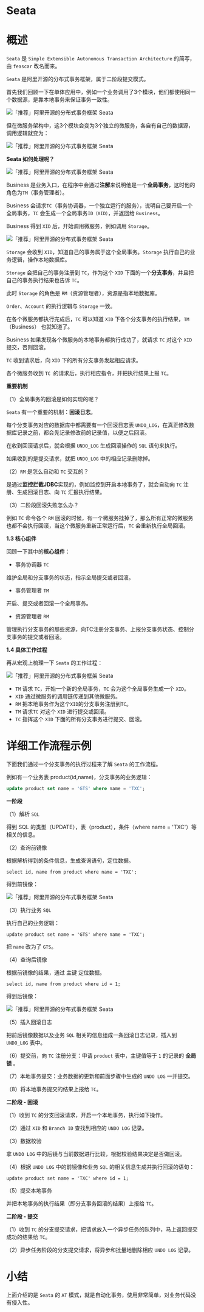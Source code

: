 # Seata

#  **概述**

`Seata` 是 `Simple Extensible Autonomous Transaction Architecture` 的简写，由 `feascar` 改名而来。

`Seata` 是阿里开源的分布式事务框架，属于二阶段提交模式。

首先我们回顾一下在单体应用中，例如一个业务调用了3个模块，他们都使用同一个数据源，是靠本地事务来保证事务一致性。

![「推荐」阿里开源的分布式事务框架 Seata](8b41a603aa104bec8156b5ea1618f667)

但在微服务架构中，这3个模块会变为3个独立的微服务，各自有自己的数据源，调用逻辑就变为：

![「推荐」阿里开源的分布式事务框架 Seata](7194fff34840449cb2bc358275180253)

**Seata 如何处理呢？**

![「推荐」阿里开源的分布式事务框架 Seata](d5971366a40e4488a73d62e328df4de5)

Business 是业务入口，在程序中会通过**注解**来说明他是一个**全局事务**，这时他的角色为`TM`（事务管理者）。

Business 会请求`TC`（事务协调器，一个独立运行的服务），说明自己要开启一个全局事务，`TC` 会生成一个全局事务`ID（XID）`，并返回给 `Business`。

Business 得到 `XID` 后，开始调用微服务，例如调用 `Storage`。

![「推荐」阿里开源的分布式事务框架 Seata](d5971366a40e4488a73d62e328df4de5)

`Storage` 会收到 `XID`，知道自己的事务属于这个全局事务。`Storage` 执行自己的业务逻辑，操作本地数据库。

`Storage` 会把自己的事务注册到 `TC`，作为这个 `XID` 下面的一个**分支事务**，并且把自己的事务执行结果也告诉 `TC`。

此时 `Storage` 的角色是 `RM`（资源管理者），资源是指本地数据库。

`Order`、`Account` 的执行逻辑与 `Storage` 一致。

在各个微服务都执行完成后，`TC` 可以知道 `XID` 下各个分支事务的执行结果，`TM`（Business） 也就知道了。

Business 如果发现各个微服务的本地事务都执行成功了，就请求 `TC` 对这个 `XID` 提交，否则回滚。

`TC` 收到请求后，向 `XID` 下的所有分支事务发起相应请求。

各个微服务收到 `TC `的请求后，执行相应指令，并把执行结果上报 `TC`。

**重要机制**

（1）全局事务的回滚是如何实现的呢？

`Seata` 有一个重要的机制：**回滚日志**。

每个分支事务对应的数据库中都需要有一个回滚日志表 `UNDO_LOG`，在真正修改数据库记录之前，都会先记录修改前的记录值，以便之后回滚。

在收到回滚请求后，就会根据 `UNDO_LOG` 生成回滚操作的 `SQL` 语句来执行。

如果收到的是提交请求，就把 `UNDO_LOG` 中的相应记录删除掉。

（2）`RM` 是怎么自动和 `TC` 交互的？

是通过**监控拦截JDBC**实现的，例如监控到开启本地事务了，就会自动向 `TC` 注册、生成回滚日志、向 `TC` 汇报执行结果。

（3）二阶段回滚失败怎么办？

例如 `TC` 命令各个 `RM` 回滚的时候，有一个微服务挂掉了，那么所有正常的微服务也都不会执行回滚，当这个微服务重新正常运行后，`TC` 会重新执行全局回滚。

**1.3 核心组件**

回顾一下其中的**核心组件**：

- 事务协调器 `TC`

维护全局和分支事务的状态，指示全局提交或者回滚。

- 事务管理者 `TM`

开启、提交或者回滚一个全局事务。

- 资源管理者 `RM`

管理执行分支事务的那些资源，向TC注册分支事务、上报分支事务状态、控制分支事务的提交或者回滚。

**1.4 具体工作过程**

再从宏观上梳理一下 `Seata` 的工作过程：

![「推荐」阿里开源的分布式事务框架 Seata](86e1e7dfbc2b401792c2560bfd6ec7d1)

- `TM` 请求 `TC`，开始一个新的全局事务，`TC` 会为这个全局事务生成一个 `XID`。
- `XID` 通过微服务的调用链传递到其他微服务。
- `RM` 把本地事务作为这个`XID`的分支事务注册到`TC`。
- `TM` 请求`TC` 对这个 `XID` 进行提交或回滚。
- `TC` 指挥这个 `XID` 下面的所有分支事务进行提交、回滚。

# **详细工作流程示例**

下面我们通过一个分支事务的执行过程来了解 `Seata` 的工作流程。

例如有一个业务表 product(id,name)，分支事务的业务逻辑：

```sql
update product set name = 'GTS' where name = 'TXC';
```

**一阶段**

（1）解析 `SQL`

得到 SQL 的类型（UPDATE），表（product），条件（where name = 'TXC'）等相关的信息。

（2）查询前镜像

根据解析得到的条件信息，生成查询语句，定位数据。

```
select id, name from product where name = 'TXC';
```

得到前镜像：

![「推荐」阿里开源的分布式事务框架 Seata](3860f48e85e84302a1ad5eddec9fe77f)

（3）执行业务 `SQL`

执行自己的业务逻辑：

```
update product set name = 'GTS' where name = 'TXC';
```

把 `name` 改为了 `GTS`。

（4）查询后镜像

根据前镜像的结果，通过 主键 定位数据。

```
select id, name from product where id = 1;
```

得到后镜像：

![「推荐」阿里开源的分布式事务框架 Seata](1d8d7058f63d4c459f7b3d015b81b9fd)

（5）插入回滚日志

把前后镜像数据以及业务 `SQL` 相关的信息组成一条回滚日志记录，插入到 `UNDO_LOG` 表中。

（6）提交前，向 `TC` 注册分支：申请 `product` 表中，主键值等于 `1` 的记录的 **全局锁** 。

（7）本地事务提交：业务数据的更新和前面步骤中生成的 `UNDO LOG` 一并提交。

（8）将本地事务提交的结果上报给 `TC`。

**二阶段 - 回滚**

（1）收到 `TC` 的分支回滚请求，开启一个本地事务，执行如下操作。

（2）通过 `XID` 和 `Branch ID` 查找到相应的 `UNDO LOG` 记录。

（3）数据校验

拿 `UNDO LOG` 中的后镜与当前数据进行比较，根据校验结果决定是否做回滚。

（4）根据 `UNDO LOG` 中的前镜像和业务 `SQL` 的相关信息生成并执行回滚的语句：

```
update product set name = 'TXC' where id = 1;
```

（5）提交本地事务

并把本地事务的执行结果（即分支事务回滚的结果）上报给 `TC`。

**二阶段 - 提交**

（1）收到 `TC` 的分支提交请求，把请求放入一个异步任务的队列中，马上返回提交成功的结果给 `TC`。

（2）异步任务阶段的分支提交请求，将异步和批量地删除相应 `UNDO LOG` 记录。

# **小结**

上面介绍的是 `Seata` 的 `AT` 模式，就是自动化事务，使用非常简单，对业务代码没有侵入性。